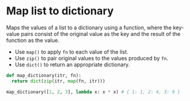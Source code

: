 # Map list to dictionary

Maps the values of a list to a dictionary using a function, where the key-value pairs consist of the original value as the key and the result of the function as the value.

* Use `map()` to apply `fn` to each value of the list.
* Use `zip()` to pair original values to the values produced by `fn`.
* Use `dict()` to return an appropriate dictionary.

```py
def map_dictionary(itr, fn):
  return dict(zip(itr, map(fn, itr)))
```

```py
map_dictionary([1, 2, 3], lambda x: x * x) # { 1: 1, 2: 4, 3: 9 }
```

